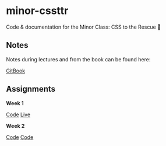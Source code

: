 # minor-cssttr

Code &amp; documentation for the Minor Class: CSS to the Rescue 🎉

## Notes
Notes during lectures and from the book can be found here:

[GitBook](https://dandevri.gitbooks.io/minor-cssttr/content/)

## Assignments

**Week 1**

[Code](week-1/)
[Live](https://dandevri.github.io/minor-cssttr/week-1/)

**Week 2**

[Code](week-2/)
[Code](https://dandevri.github.io/minor-cssttr/week-2/)
